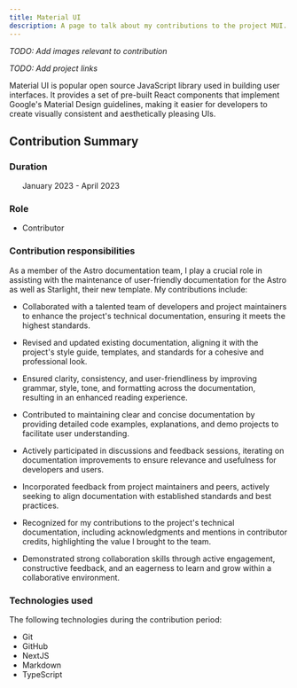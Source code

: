 ```yaml
---
title: Material UI
description: A page to talk about my contributions to the project MUI.
---
```


*TODO: Add images relevant to contribution*

*TODO: Add project links*

Material UI is popular open source JavaScript library used in building user interfaces. It provides a set of pre-built React components that implement Google's Material Design guidelines, making it easier for developers to create visually consistent and aesthetically pleasing UIs.

## Contribution Summary

### Duration
&nbsp;&nbsp;&nbsp;&nbsp;&nbsp;&nbsp;January 2023 - April 2023

### Role
* Contributor

### Contribution responsibilities
As a member of the Astro documentation team, I play a crucial role in assisting with the maintenance of user-friendly documentation for the Astro as well as Starlight, their new template. My contributions include:

* Collaborated with a talented team of developers and project maintainers to enhance the project's technical documentation, ensuring it meets the highest standards.

* Revised and updated existing documentation, aligning it with the project's style guide, templates, and standards for a cohesive and professional look.

* Ensured clarity, consistency, and user-friendliness by improving grammar, style, tone, and formatting across the documentation, resulting in an enhanced reading experience.

* Contributed to maintaining clear and concise documentation by providing detailed code examples, explanations, and demo projects to facilitate user understanding.

* Actively participated in discussions and feedback sessions, iterating on documentation improvements to ensure relevance and usefulness for developers and users.

* Incorporated feedback from project maintainers and peers, actively seeking to align documentation with established standards and best practices.

* Recognized for my contributions to the project's technical documentation, including acknowledgments and mentions in contributor credits, highlighting the value I brought to the team.

* Demonstrated strong collaboration skills through active engagement, constructive feedback, and an eagerness to learn and grow within a collaborative environment.

### Technologies used

The following technologies during the contribution period:

* Git
* GitHub
* NextJS
* Markdown
* TypeScript